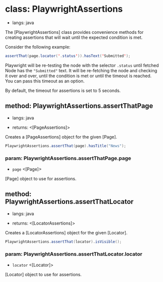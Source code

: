 # class: PlaywrightAssertions
* langs: java

The [PlaywrightAssertions] class provides convenience methods for creating assertions that will wait until the expected condition is met.

Consider the following example:

```java
assertThat(page.locator('.status')).hasText('Submitted');
```

Playwright will be re-testing the node with the selector `.status` until fetched Node has the `"Submitted"`
text. It will be re-fetching the node and checking it over and over, until the condition is met or until the timeout is
reached. You can pass this timeout as an option.

By default, the timeout for assertions is set to 5 seconds.

## method: PlaywrightAssertions.assertThatPage
* langs: java
- returns: <[PageAssertions]>

Creates a [PageAssertions] object for the given [Page].

```java
PlaywrightAssertions.assertThat(page).hasTitle("News");
```

### param: PlaywrightAssertions.assertThatPage.page
- `page` <[Page]>

[Page] object to use for assertions.

## method: PlaywrightAssertions.assertThatLocator
* langs: java
- returns: <[LocatorAssertions]>

Creates a [LocatorAssertions] object for the given [Locator].

```java
PlaywrightAssertions.assertThat(locator).isVisible();
```

### param: PlaywrightAssertions.assertThatLocator.locator
- `locator` <[Locator]>

[Locator] object to use for assertions.

